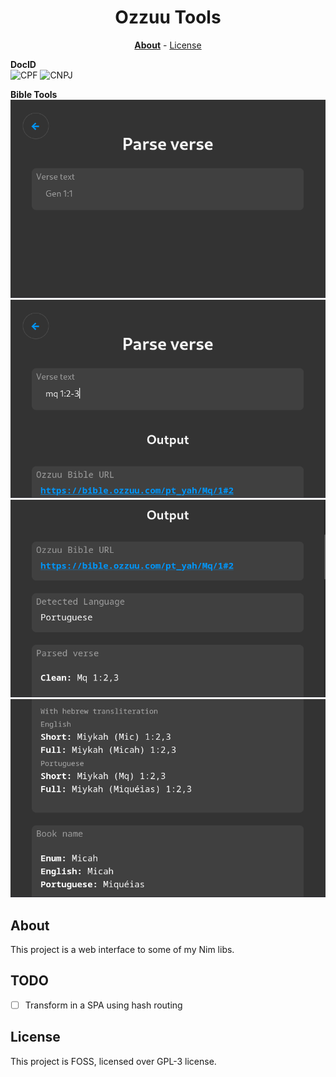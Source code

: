 <div align=center>

# Ozzuu Tools

**[About](#about)** - [License](#license)

</div>

**DocID**  
![CPF](images/cpf.png)
![CNPJ](images/cnpj.png)

**Bible Tools**  
![blank](images/bible/blank.png)
![verse](images/bible/verse.png)
![out1](images/bible/out1.png)
![out2](images/bible/out2.png)

## About

This project is a web interface to some of my Nim libs.

## TODO

- [ ] Transform in a SPA using hash routing

## License

This project is FOSS, licensed over GPL-3 license.

